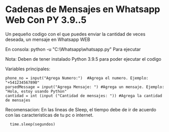 <h1> Cadenas de Mensajes en Whatsapp Web Con PY 3.9..5 </h1>

Un pequeño codigo con el que puedes enviar la cantidad de veces deseada, un mensaje en Whatsapp WEB

En consola:
  python -u "C:\Whatsapp\whatsapp.py" Para ejecutar 
  
Nota: Deben de tener instalado Python 3.9.5 para poder ejecutar el codigo


Variables principales: 

```
phone_no = input("Agrega Numero:")  #Agrega el numero. Ejemplo: "+541234567890"
parsedMessage = input("Agrega Mensaje: ") #Agrega un mensaje. Ejemplo: "Hola, estoy usando Python"
cantidad = int (input ("Cantidad de mensajes: ")) #Agrega la cantidad de mensajes
```

Recomensacion:
  En las lineas de Sleep, el tiempo debe de ir de acuerdo con las caracteristicas de tu pc o internet.
```
  time.sleep(segundos)
```
